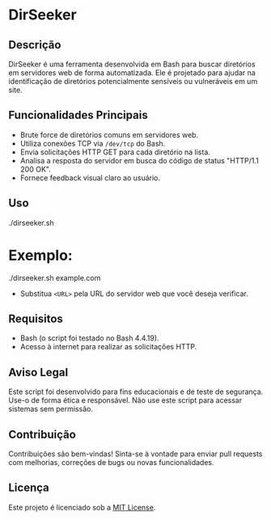 # DirSeeker


## Descrição
DirSeeker é uma ferramenta desenvolvida em Bash para buscar diretórios em servidores web de forma automatizada. Ele é projetado para ajudar na identificação de diretórios potencialmente sensíveis ou vulneráveis em um site.

## Funcionalidades Principais
- Brute force de diretórios comuns em servidores web.
- Utiliza conexões TCP via `/dev/tcp` do Bash.
- Envia solicitações HTTP GET para cada diretório na lista.
- Analisa a resposta do servidor em busca do código de status "HTTP/1.1 200 OK".
- Fornece feedback visual claro ao usuário.

## Uso
./dirseeker.sh <URL>

# Exemplo:
./dirseeker.sh example.com
- Substitua `<URL>` pela URL do servidor web que você deseja verificar.

## Requisitos
- Bash (o script foi testado no Bash 4.4.19).
- Acesso à internet para realizar as solicitações HTTP.

## Aviso Legal
Este script foi desenvolvido para fins educacionais e de teste de segurança. Use-o de forma ética e responsável. Não use este script para acessar sistemas sem permissão.

## Contribuição
Contribuições são bem-vindas! Sinta-se à vontade para enviar pull requests com melhorias, correções de bugs ou novas funcionalidades.

## Licença
Este projeto é licenciado sob a [MIT License](LICENSE).
